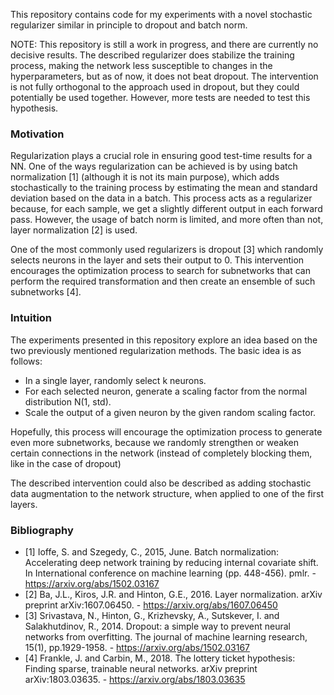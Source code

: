 This repository contains code for my experiments with a novel stochastic regularizer similar in principle to dropout and batch norm.

NOTE: This repository is still a work in progress, and there are currently no decisive results. The described regularizer does stabilize the training process, making the network less susceptible to changes in the hyperparameters, but as of now, it does not beat dropout. The intervention is not fully orthogonal to the approach used in dropout, but they could potentially be used together. However, more tests are needed to test this hypothesis.

### Motivation

Regularization plays a crucial role in ensuring good test-time results for a NN. One of the ways regularization can be achieved is by using batch normalization [1] 
(although it is not its main purpose), which adds stochastically to the training process by estimating the mean and standard deviation based on the data in a batch. This process acts as a regularizer because, for each sample, we get a slightly different output in each forward pass. However, the usage of batch norm is limited, and more often than not, layer normalization [2] is used. 

One of the most commonly used regularizers is dropout [3] which randomly selects neurons in the layer and sets their output to 0. This intervention encourages the optimization process to search for subnetworks that can perform the required transformation and then create an ensemble of such subnetworks [4].  

### Intuition

The experiments presented in this repository explore an idea based on the two previously mentioned regularization methods. The basic idea is as follows:

- In a single layer, randomly select k neurons.
- For each selected neuron, generate a scaling factor from the normal distribution N(1, std).
- Scale the output of a given neuron by the given random scaling factor.

Hopefully, this process will encourage the optimization process to generate even more subnetworks, because we randomly strengthen or weaken certain connections in the network (instead of completely blocking them, like in the case of dropout)

The described intervention could also be described as adding stochastic data augmentation to the network structure, when applied to one of the first layers.


### Bibliography
- [1] Ioffe, S. and Szegedy, C., 2015, June. Batch normalization: Accelerating deep network training by reducing internal covariate shift. In International conference on machine learning (pp. 448-456). pmlr. - https://arxiv.org/abs/1502.03167
- [2] Ba, J.L., Kiros, J.R. and Hinton, G.E., 2016. Layer normalization. arXiv preprint arXiv:1607.06450. - https://arxiv.org/abs/1607.06450
- [3] Srivastava, N., Hinton, G., Krizhevsky, A., Sutskever, I. and Salakhutdinov, R., 2014. Dropout: a simple way to prevent neural networks from overfitting. The journal of machine learning research, 15(1), pp.1929-1958. - https://arxiv.org/abs/1502.03167
- [4] Frankle, J. and Carbin, M., 2018. The lottery ticket hypothesis: Finding sparse, trainable neural networks. arXiv preprint arXiv:1803.03635. - https://arxiv.org/abs/1803.03635 


